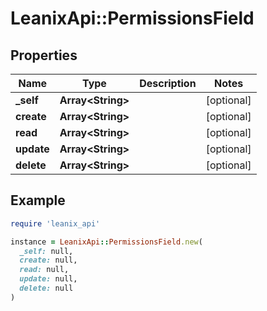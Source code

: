 # LeanixApi::PermissionsField

## Properties

| Name | Type | Description | Notes |
| ---- | ---- | ----------- | ----- |
| **_self** | **Array&lt;String&gt;** |  | [optional] |
| **create** | **Array&lt;String&gt;** |  | [optional] |
| **read** | **Array&lt;String&gt;** |  | [optional] |
| **update** | **Array&lt;String&gt;** |  | [optional] |
| **delete** | **Array&lt;String&gt;** |  | [optional] |

## Example

```ruby
require 'leanix_api'

instance = LeanixApi::PermissionsField.new(
  _self: null,
  create: null,
  read: null,
  update: null,
  delete: null
)
```

